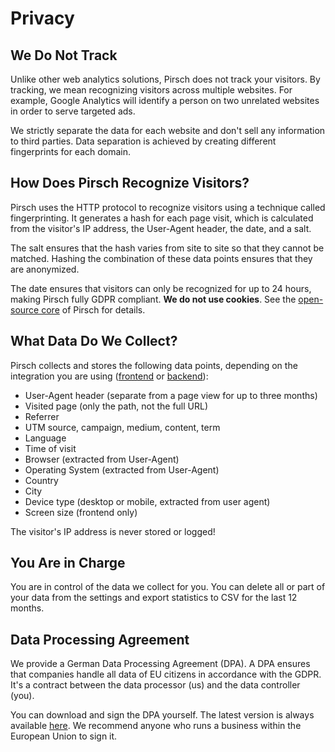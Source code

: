 # Privacy

## We Do Not Track

Unlike other web analytics solutions, Pirsch does not track your visitors. By tracking, we mean recognizing visitors across multiple websites. For example, Google Analytics will identify a person on two unrelated websites in order to serve targeted ads.

We strictly separate the data for each website and don't sell any information to third parties. Data separation is achieved by creating different fingerprints for each domain.

## How Does Pirsch Recognize Visitors?

Pirsch uses the HTTP protocol to recognize visitors using a technique called fingerprinting. It generates a hash for each page visit, which is calculated from the visitor's IP address, the User-Agent header, the date, and a salt. 

The salt ensures that the hash varies from site to site so that they cannot be matched. Hashing the combination of these data points ensures that they are anonymized.

The date ensures that visitors can only be recognized for up to 24 hours, making Pirsch fully GDPR compliant. **We do not use cookies**. See the [open-source core](https://github.com/pirsch-analytics/pirsch) of Pirsch for details.

## What Data Do We Collect?

Pirsch collects and stores the following data points, depending on the integration you are using ([frontend](/get-started/frontend-integration) or [backend](/get-started/backend-integration)):

* User-Agent header (separate from a page view for up to three months)
* Visited page (only the path, not the full URL)
* Referrer
* UTM source, campaign, medium, content, term
* Language
* Time of visit
* Browser (extracted from User-Agent)
* Operating System (extracted from User-Agent)
* Country
* City
* Device type (desktop or mobile, extracted from user agent)
* Screen size (frontend only)

The visitor's IP address is never stored or logged!

## You Are in Charge

You are in control of the data we collect for you. You can delete all or part of your data from the settings and export statistics to CSV for the last 12 months.

## Data Processing Agreement

We provide a German Data Processing Agreement (DPA). A DPA ensures that companies handle all data of EU citizens in accordance with the GDPR. It's a contract between the data processor (us) and the data controller (you).

You can download and sign the DPA yourself. The latest version is always available [here](https://pirsch.io/static/files/pirsch-data-processing-agreement.pdf). We recommend anyone who runs a business within the European Union to sign it.
